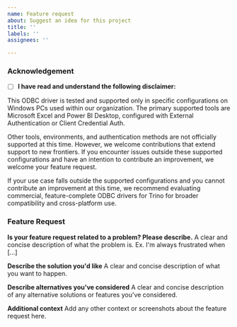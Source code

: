 ```yaml
---
name: Feature request
about: Suggest an idea for this project
title: ''
labels: ''
assignees: ''

---
```


### Acknowledgement

- [ ] **I have read and understand the following disclaimer:**

This ODBC driver is tested and supported only in specific configurations on
Windows PCs used within our organization. The primary supported tools are
Microsoft Excel and Power BI Desktop, configured with External Authentication
or Client Credential Auth.

Other tools, environments, and authentication methods are not officially supported
at this time. However, we welcome contributions that extend support to new
frontiers. If you encounter issues outside these supported configurations and
have an intention to contribute an improvement, we welcome your feature request. 

If your use case falls outside the supported configurations and you cannot
contribute an improvement at this time, we recommend evaluating commercial,
feature-complete ODBC drivers for Trino for broader compatibility and
cross-platform use.

### Feature Request

**Is your feature request related to a problem? Please describe.**
A clear and concise description of what the problem is. Ex. I'm always
frustrated when [...]

**Describe the solution you'd like**
A clear and concise description of what you want to happen.

**Describe alternatives you've considered**
A clear and concise description of any alternative solutions or
features you've considered.

**Additional context**
Add any other context or screenshots about the feature request here.
